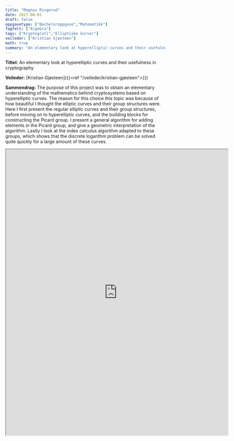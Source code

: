 ```yaml
---
title: "Magnus Ringerud"
date: 2017-06-01
draft: false
oppgavetype: ["Bacheloroppgave","Matematikk"]
fagfelt: ["Algebra"]
tags: ["Kryptografi","Elliptiske kurver"]
veileder: ["Kristian Gjøsteen"]
math: true 
summary: "An elementary look at hyperelliptic curves and their usefulness in cryptography"
---
```


**Tittel:** An elementary look at hyperelliptic curves and their usefulness in cryptography

**Veileder:** [Kristian Gjøsteen]({{<ref "/veileder/kristian-gjøsteen">}}) 

**Sammendrag:** The purpose of this project was to obtain an elementary understanding of the mathematics behind cryptosystems based on hyperelliptic curves. The reason for this choice this topic was because of how beautiful I thought the elliptic curves and their group structures were. Here I first present the regular elliptic curves and their group structures, before moving on to hyperelliptic curves, and the building blocks for constructing the Picard group. I present a general algorithm for adding elements in the Picard group, and give a geometric interpretation of the algorithm. Lastly I look at the index calculus algorithm adapted to these groups, which shows that the discrete logarithm problem can be solved quite quickly for a large amount of these curves.

<iframe src="https://drive.google.com/file/d/1fqLNFPBhfogBDWleDDJbKrt_JrbSml7M/preview" width="700" height="900" allow="autoplay"></iframe>

